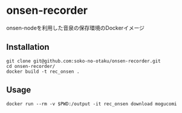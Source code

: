 # onsen-recorder
onsen-nodeを利用した音泉の保存環境のDockerイメージ

## Installation

```
git clone git@github.com:soko-no-otaku/onsen-recorder.git
cd onsen-recorder/
docker build -t rec_onsen .
```

## Usage

```
docker run --rm -v $PWD:/output -it rec_onsen download mogucomi
```
